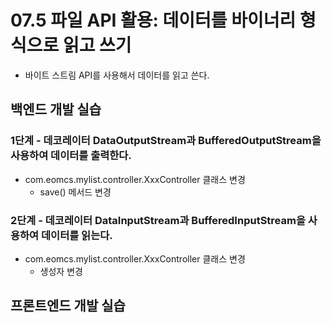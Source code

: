 # 07.5 파일 API 활용: 데이터를 바이너리 형식으로 읽고 쓰기

- 바이트 스트림 API를 사용해서 데이터를 읽고 쓴다.

## 백엔드 개발 실습

### 1단계 - 데코레이터 DataOutputStream과 BufferedOutputStream을 사용하여 데이터를 출력한다.

- com.eomcs.mylist.controller.XxxController 클래스 변경
  - save() 메서드 변경

### 2단계 - 데코레이터 DataInputStream과 BufferedInputStream을 사용하여 데이터를 읽는다.

- com.eomcs.mylist.controller.XxxController 클래스 변경
  - 생성자 변경


## 프론트엔드 개발 실습








#
